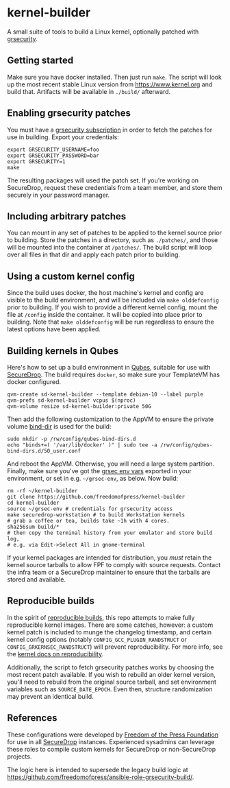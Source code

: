 # kernel-builder

A small suite of tools to build a Linux kernel, optionally patched with [grsecurity].

## Getting started

Make sure you have docker installed. Then just run `make`.
The script will look up the most recent stable Linux version from https://www.kernel.org
and build that. Artifacts will be available in `./build/` afterward.

## Enabling grsecurity patches

You must have a [grsecurity subscription] in order to fetch the patches for use in building.
Export your credentials:

```
export GRSECURITY_USERNAME=foo
export GRSECURITY_PASSWORD=bar
export GRSECURITY=1
make
```

The resulting packages will used the patch set. If you're working on SecureDrop,
request these credentials from a team member, and store them securely
in your password manager.

## Including arbitrary patches

You can mount in any set of patches to be applied to the kernel
source prior to building. Store the patches in a directory,
such as `./patches/`, and those will be mounted into the container at `/patches/`.
The build script will loop over all files in that dir and apply each
patch prior to building.

## Using a custom kernel config

Since the build uses docker, the host machine's kernel and config are visible
to the build environment, and will be included via `make olddefconfig` prior
to building. If you wish to provide a different kernel config, mount the file
at `/config` inside the container. It will be copied into place prior to building.
Note that `make olddefconfig` will be run regardless to ensure the latest
options have been applied.

## Building kernels in Qubes

Here's how to set up a build environment in [Qubes], suitable for use with [SecureDrop].
The build requires `docker`, so make sure your TemplateVM has docker configured.

```
qvm-create sd-kernel-builder --template debian-10 --label purple
qvm-prefs sd-kernel-builder vcpus $(nproc)
qvm-volume resize sd-kernel-builder:private 50G

```

Then add the following customization to the AppVM to ensure
the private volume [bind-dir](https://www.qubes-os.org/doc/bind-dirs/)
is used for the build:

```
sudo mkdir -p /rw/config/qubes-bind-dirs.d
echo "binds+=( '/var/lib/docker' )" | sudo tee -a /rw/config/qubes-bind-dirs.d/50_user.conf
```

And reboot the AppVM. Otherwise, you will need a large system partition.
Finally, make sure you've got the [grsec env vars](##enabling-grsecurity-patches)
exported in your environment, or set in e.g. `~/grsec-env`, as below. Now build:

```
rm -rf ~/kernel-builder
git clone https://github.com/freedomofpress/kernel-builder
cd kernel-builder
source ~/grsec-env # credentials for grsecurity access
make securedrop-workstation # to build Workstation kernels
# grab a coffee or tea, builds take ~1h with 4 cores.
sha256sum build/*
# then copy the terminal history from your emulator and store build log,
# e.g. via Edit->Select All in gnome-terminal
```

If your kernel packages are intended for distribution, you *must* retain the kernel source
tarballs to allow FPF to comply with source requests. Contact the infra team or a SecureDrop
maintainer to ensure that the tarballs are stored and available.

## Reproducible builds
In the spirit of [reproducible builds], this repo attempts to make fully reproducible
kernel images. There are some catches, however: a custom kernel patch is included
to munge the changelog timestamp, and certain kernel config options (notably 
`CONFIG_GCC_PLUGIN_RANDSTRUCT` or `CONFIG_GRKERNSEC_RANDSTRUCT`) will prevent reproducibility.
For more info, see the [kernel docs on reproducibility].

Additionally, the script to fetch grsecurity patches works by choosing the most recent patch
available. If you wish to rebuild an older kernel version, you'll need to rebuild from the
original source tarball, and set environment variables such as `SOURCE_DATE_EPOCH`. Even then,
structure randomization may prevent an identical build.

## References

These configurations were developed by [Freedom of the Press Foundation] for
use in all [SecureDrop] instances. Experienced sysadmins can leverage these
roles to compile custom kernels for SecureDrop or non-SecureDrop projects.

The logic here is intended to supersede the legacy build logic at
https://github.com/freedomofpress/ansible-role-grsecurity-build/.

[Freedom of the Press Foundation]: https://freedom.press
[SecureDrop]: https://securedrop.org
[grsecurity]: https://grsecurity.net/
[grsecurity subscription]: https://grsecurity.net/business_support.php
[reproducible builds]: https://reproducible-builds.org/
[kernel docs on reproducibility]: https://www.kernel.org/doc/html/latest/kbuild/reproducible-builds.html
[Qubes]: https://qubes-os.org
